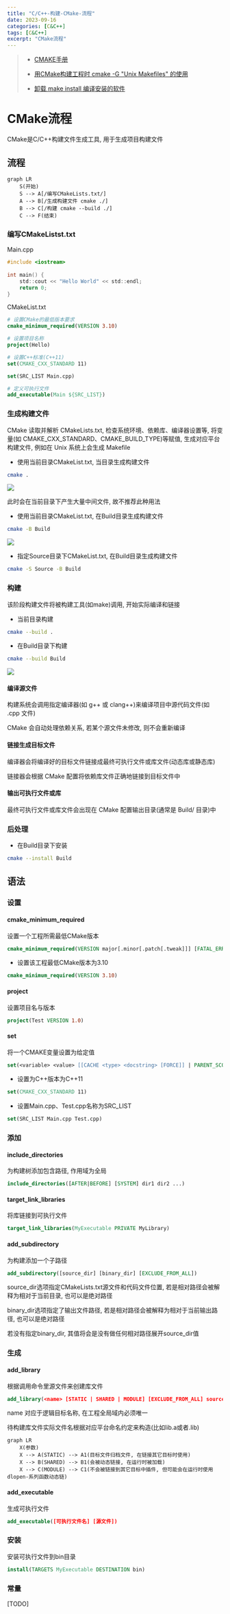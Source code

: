 ```yaml
---
title: "C/C++-构建-CMake-流程"
date: 2023-09-16
categories: [C&C++]
tags: [C&C++]
excerpt: "CMake流程"
---
```


> - [CMAKE手册](https://www.zybuluo.com/khan-lau/note/254724)
> 
> - [用CMake构建工程时 cmake -G "Unix Makefiles" 的使用](https://blog.csdn.net/yangjia_cheng/article/details/111408753)
>
> - [卸载 make install 编译安装的软件](https://blog.csdn.net/reasonyuanrobot/article/details/106732047)

# CMake流程

CMake是C/C++构建文件生成工具, 用于生成项目构建文件

## 流程

```mermaid
graph LR
    S(开始)
    S --> A[/编写CMakeLists.txt/]
    A --> B[/生成构建文件 cmake ./]
    B --> C[/构建 cmake --build ./]
    C --> F(结束)
```

### 编写CMakeListst.txt

Main.cpp

```c
#include <iostream>
 
int main() {
    std::cout << "Hello World" << std::endl;
    return 0;
}
```

CMakeList.txt

```cmake
# 设置CMake的最低版本要求
cmake_minimum_required(VERSION 3.10)

# 设置项目名称
project(Hello)

# 设置C++标准(C++11)
set(CMAKE_CXX_STANDARD 11) 

set(SRC_LIST Main.cpp)

# 定义可执行文件
add_executable(Main ${SRC_LIST})
```

### 生成构建文件

CMake 读取并解析 CMakeLists.txt, 检查系统环境、依赖库、编译器设置等, 将变量(如 CMAKE_CXX_STANDARD、CMAKE_BUILD_TYPE)等赋值, 生成对应平台构建文件, 例如在 Unix 系统上会生成 Makefile

- 使用当前目录CMakeList.txt, 当目录生成构建文件

```sh
cmake .
```

![](/assets/SelfImgur/20241027_184942.jpg)

此时会在当前目录下产生大量中间文件, 故不推荐此种用法

- 使用当前目录CMakeList.txt, 在Build目录生成构建文件

```sh
cmake -B Build
```

![](/assets/SelfImgur/20241027_202125.jpg)

- 指定Source目录下CMakeList.txt, 在Build目录生成构建文件

```sh
cmake -S Source -B Build
```

### 构建

该阶段构建文件将被构建工具(如make)调用, 开始实际编译和链接

- 当前目录构建

```sh
cmake --build .
```

- 在Build目录下构建

```sh
cmake --build Build
```

![](/assets/SelfImgur/20241027_202211.jpg)

#### 编译源文件

构建系统会调用指定编译器(如 g++ 或 clang++)来编译项目中源代码文件(如 .cpp 文件)

CMake 会自动处理依赖关系, 若某个源文件未修改, 则不会重新编译

#### 链接生成目标文件

编译器会将编译好的目标文件链接成最终可执行文件或库文件(动态库或静态库)

链接器会根据 CMake 配置将依赖库文件正确地链接到目标文件中

#### 输出可执行文件或库

最终可执行文件或库文件会出现在 CMake 配置输出目录(通常是 Build/ 目录)中

### 后处理

- 在Build目录下安装

```sh
cmake --install Build
```

## 语法

### 设置

#### cmake_minimum_required

设置一个工程所需最低CMake版本

```cmake
cmake_minimum_required(VERSION major[.minor[.patch[.tweak]]] [FATAL_ERROR])
```

- 设置该工程最低CMake版本为3.10

```cmake
cmake_minimum_required(VERSION 3.10)
```

#### project

设置项目名与版本

```cmake
project(Test VERSION 1.0)
```

#### set

将一个CMAKE变量设置为给定值

```cmake
set(<variable> <value> [[CACHE <type> <docstring> [FORCE]] | PARENT_SCOPE])
```

- 设置为C++版本为C++11

```cmake
set(CMAKE_CXX_STANDARD 11)
```

- 设置Main.cpp、Test.cpp名称为SRC_LIST

```cmake
set(SRC_LIST Main.cpp Test.cpp)
```

### 添加

#### include_directories

为构建树添加包含路径, 作用域为全局

```cmake
include_directories([AFTER|BEFORE] [SYSTEM] dir1 dir2 ...)
```

#### target_link_libraries

将库链接到可执行文件

```cmake
target_link_libraries(MyExecutable PRIVATE MyLibrary)
```

#### add_subdirectory

为构建添加一个子路径

```cmake
add_subdirectory([source_dir] [binary_dir] [EXCLUDE_FROM_ALL])
```

source_dir选项指定CMakeLists.txt源文件和代码文件位置, 若是相对路径会被解释为相对于当前目录, 也可以是绝对路径

binary_dir选项指定了输出文件路径, 若是相对路径会被解释为相对于当前输出路径, 也可以是绝对路径

若没有指定binary_dir, 其值将会是没有做任何相对路径展开source_dir值

### 生成

#### add_library

根据调用命令里源文件来创建库文件

```cmake
add_library(<name> [STATIC | SHARED | MODULE] [EXCLUDE_FROM_ALL] source1 source2 ... sourceN)
```

name 对应于逻辑目标名称, 在工程全局域内必须唯一

待构建库文件实际文件名根据对应平台命名约定来构造(比如lib<name>.a或者<name>.lib)

```mermaid
graph LR
    X(参数)
    X --> A(STATIC) --> A1(目标文件归档文件, 在链接其它目标时使用)
    X --> B(SHARED) --> B1(会被动态链接, 在运行时被加载)
    X --> C(MODULE) --> C1(不会被链接到其它目标中插件, 但可能会在运行时使用dlopen-系列函数动态链)
```

#### add_executable

生成可执行文件

```cmake
add_executable([可执行文件名] [源文件])
```

### 安装

安装可执行文件到bin目录

```cmake
install(TARGETS MyExecutable DESTINATION bin)
```

### 常量

[TODO]

